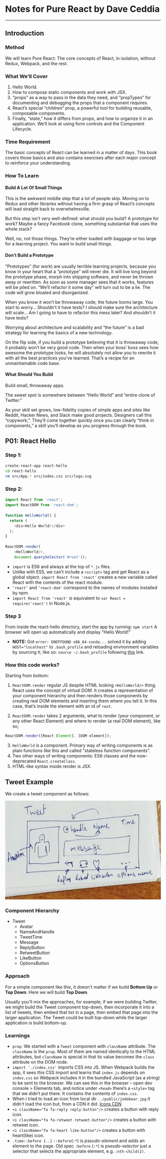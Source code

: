 # Notes for Pure React by Dave Ceddia

<hr>

## Introduction <a name="introduction"></a>

### Method <a name="method"></a>

We will learn Pure React: The core concepts of React, in isolation, without Redux, Webpack, and the rest.

### What We’ll Cover <a name="what-we’ll-cover"></a>

1. Hello World.
2. How to compose static components and work with JSX.
3. “props” as a way to pass in the data they need, and “propTypes” for documenting and debugging the props that a component requires.
4. React’s special “children” prop, a powerful tool for building reusable, composable components.
5. Finally, “state,” how it differs from props, and how to organize it in an application. We’ll look at using form controls and the Component Lifecycle.

### Time Requirement <a name="time-requirement"></a>

The basic concepts of React can be learned in a matter of days. This book covers those basics and also contains exercises after each major concept to reinforce your understanding.

### How To Learn <a name="how-to-learn"></a>

#### Build A Lot Of Small Things <a name="build-a-lot-of-small-things"></a>

This is the awkward middle step that a lot of people skip. Moving on to Redux and other libraries without having a firm grasp of React’s concepts will lead straight back to overwhelmsville.

But this step isn’t very well-defined: what should you build? A prototype for work? Maybe a fancy Facebook clone, something substantial that uses the whole stack?

Well, no, not those things. They’re either loaded with baggage or too large for a learning project. You want to build small things.

#### Don’t Build a Prototype

“Prototypes” (for work) are usually terrible learning projects, because you know in your heart that a “prototype” will never die. It will live long beyond the prototype phase, morph into shipping software, and never be thrown away or rewritten. As soon as some manager sees that it works, features will be piled on. “We’ll refactor it some day” will turn out to be a lie. The code will grow bloated and disorganized.

When you know it won’t be throwaway code, the future looms large. You start to worry… Shouldn’t it have tests? I should make sure the architecture will scale… Am I going to have to refactor this mess later? And shouldn’t it have tests?

Worrying about architecture and scalability and “the future” is a bad strategy for learning the basics of a new technology.

On the flip side, if you build a prototype believing that it is throwaway code, it probably won’t be very good code. Then when your boss’ boss sees how awesome the prototype looks, he will absolutely not allow you to rewrite it with all the best practices you’ve learned. That’s a recipe for an unmaintainable code base.

#### What Should You Build

Build small, throwaway apps.

The sweet spot is somewhere between “Hello World” and “entire clone of Twitter.”

As your skill set grows, low-fidelity copies of simple apps and sites like Reddit, Hacker News, and Slack make good projects. Designers call this “copywork,”. They’ll come together quickly once you can clearly “think in components,” a skill you’ll develop as you progress through the book.

## P01: React Hello <a name="p01:-react-hello"></a>

### Step 1:
```bash
create-react-app react-hello
cd react-hello
rm src/App.* src/index.css src/logo.svg
```
### Step 2:
```js
import React from 'react';
import ReactDOM from 'react-dom';

function HelloWorld() {
  return (
    <div>Hello World!</div>
  );
}

ReactDOM.render(
    <HelloWorld/>,
    document.querySelector('#root'));
```
* `import` is ES6 and always at the top of `*.js` files.
* Unlike with ES5, we can’t include a `<script>` tag and get React as a global object. `import React from 'react'` creates a new variable called React with the contents of the react module.
* `‘react’` and `‘react-dom’` correspond to the names of modules installed by npm.
* `import React from 'react'` is equivalent to `var React = require('react')` in Node.js.

### Step 3

From inside the react-hello directory, start the app by running: `npm start`
A browser will open up automatically and display “Hello World!”

* **NOTE:** Got `error: ENOTFOUND x86_64-conda...` solved it by adding `HOST="localhost"` to `.bash_profile` and reloading environment variables by sourcing it; like so: `source ~/.bash_profile` following [this](https://medium.com/@choy/fixing-create-react-app-when-npm-fails-to-start-because-your-host-environment-variable-is-being-4c8a9fa0b461) link.

### How this code works?

Starting from bottom:

1. `ReactDOM.render` regular JS despite HTML looking `<HelloWorld/>` thing. React uses the concept of *virtual DOM*. It creates a representation of your component hierarchy and then renders those components by creating real DOM elements and inserting them where you tell it. In this case, that’s inside the element with an id of `root`.

2. `ReactDOM.render` takes 2 arguments, what to render (your component, or any other React Element) and where to render (a real DOM element), like so;

```js
ReactDOM.render([React Element], [DOM element]);
```

3. `HelloWorld` is a component. Primary way of writing components is as plain functions like this and called "stateless function components".
4. Two other ways of writing components: ES6 classes and the now-deprecated `React.createClass`.
5. HTML-like syntax inside render is JSX.

## Tweet Example

We create a tweet component as follows:

<img src="./tweet_component.jpg" alt="Tweet Component" width="720" height="320"/>

### Component Hierarchy

* Tweet
  * Avatar
  * NameAndHandle
  * TweetTime
  * Message
  * ReplyButton
  * RetweetButton
  * LikeButton
  * OptionsButton

### Approach

For a simple component like this, it doesn't matter if we build __Bottom Up__ or __Top Down__. Here we will build __Top Down__.

Usually you'll mix the approaches, for example, if we were building Twitter, we might build the Tweet component top-down, then incorporate it into a list of tweets, then embed that list in a page, then embed that page into the larger application. The Tweet could be built top-down while the larger application is build bottom-up.

### Learnings

* `prop`: We started with a `Tweet` component with `className` attribute. The `className` is the `prop`. Most of them are named identically to the HTML attributes, but `className` is special in that its value becomes the `class` attribute on the DOM node.
* `import './index.css'` imports CSS into JS. When Webpack builds the app, it sees this CSS import and learns that `index.js` depends on `index.css` so Webpack includes it in the bundled JavaScript (as a string) to be sent to the browser. We can see this in the browser – open dev console > Elements tab, and notice under `<head>` there’s a `<style>` tag that we didn’t put there. It contains the contents of `index.css`.
* When i  tried to load an icon from local dir `../public/jodobear.jpg` it didn't load the icon but, from a CDN it did. [Icons CDN](https://icons8.com/icon/pack/free-icons/)
* `<i className="fa fa-reply reply-button"/>` creates a button with reply icon.
* `<i className="fa fa-retweet retweet-button"/>` creates a button with retweet icon.
* `<i className="fa fa-heart like-button"/>` creates a button with heart(like) icon.
* `.time::before {..}` `::before`(`:*`) is _pseudo-element_.and _adds_ an element to the page. Old spec `:before` (`:*`) is _pseudo-selector_ just a selector that selects the appropriate element, e.g. `:nth-child(2)`.